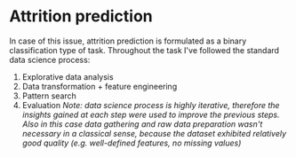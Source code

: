 # Attrition prediction

In case of this issue, attrition prediction is formulated as a binary classification type of task. Throughout the task I've followed the standard data science process:
1. Explorative data analysis
2. Data transformation + feature engineering
3. Pattern search
4. Evaluation
*Note: data science process is highly iterative, therefore the insights gained at each step were used to improve the previous steps. Also in this case data gathering and raw data preparation wasn't necessary in a classical sense, because the dataset exhibited relatively good quality (e.g. well-defined features, no missing values)*